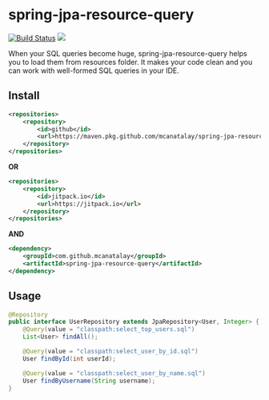 # spring-jpa-resource-query

[![Build Status](https://app.travis-ci.com/mcanatalay/spring-jpa-resource-query.svg?branch=main)](https://app.travis-ci.com/mcanatalay/spring-jpa-resource-query) [![](https://jitpack.io/v/mcanatalay/spring-jpa-resource-query.svg)](https://jitpack.io/#mcanatalay/spring-jpa-resource-query)

When your SQL queries become huge, spring-jpa-resource-query helps you to load them from resources folder. It makes your code clean and you can work with well-formed SQL queries in your IDE.

## Install
```xml
<repositories>
    <repository>
        <id>github</id>
        <url>https://maven.pkg.github.com/mcanatalay/spring-jpa-resource-query</url>
    </repository>
</repositories>
```
**OR**
```xml
<repositories>
	<repository>
        <id>jitpack.io</id>
        <url>https://jitpack.io</url>
    </repository>
</repositories>
```
**AND**
```xml
<dependency>
    <groupId>com.github.mcanatalay</groupId>
    <artifactId>spring-jpa-resource-query</artifactId>
</dependency>
```

## Usage
```java
@Repository
public interface UserRepository extends JpaRepository<User, Integer> {
    @Query(value = "classpath:select_top_users.sql")
    List<User> findAll();

    @Query(value = "classpath:select_user_by_id.sql")
    User findById(int userId);

    @Query(value = "classpath:select_user_by_name.sql")
    User findByUsername(String username);
}
```
